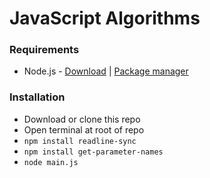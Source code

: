 # JavaScript Algorithms

### Requirements
- Node.js - [Download](https://nodejs.org/en/download/) | [Package manager](https://nodejs.org/en/download/package-manager/)

### Installation
- Download or clone this repo
- Open terminal at root of repo
- `npm install readline-sync`
- `npm install get-parameter-names`
- `node main.js`